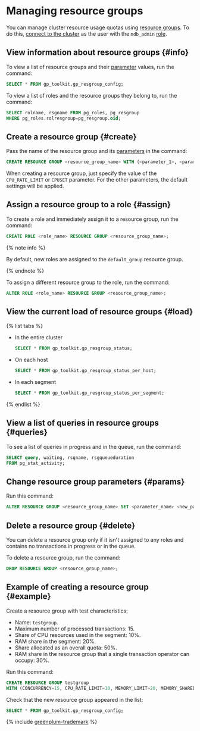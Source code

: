 # Managing resource groups

You can manage cluster resource usage quotas using [resource groups](../concepts/resource-groups.md). To do this, [connect to the cluster](connect.md) as the user with the `mdb_admin` [role](../concepts/cluster-users.md#mdb_admin).

## View information about resource groups {#info}

To view a list of resource groups and their [parameter](../concepts/resource-groups.md#rg-params) values, run the command:

```sql
SELECT * FROM gp_toolkit.gp_resgroup_config;
```

To view a list of roles and the resource groups they belong to, run the command:

```sql
SELECT rolname, rsgname FROM pg_roles, pg_resgroup
WHERE pg_roles.rolresgroup=pg_resgroup.oid;
```

## Create a resource group {#create}

Pass the name of the resource group and its [parameters](../concepts/resource-groups.md#rg-params) in the command:

```sql
CREATE RESOURCE GROUP <resource_group_name> WITH (<parameter_1>, <parameter_2>, ...);
```

When creating a resource group, just specify the value of the `CPU_RATE_LIMIT` or `CPUSET` parameter. For the other parameters, the default settings will be applied.


## Assign a resource group to a role {#assign}

To create a role and immediately assign it to a resource group, run the command:

```sql
CREATE ROLE <role_name> RESOURCE GROUP <resource_group_name>;
```

{% note info %}

By default, new roles are assigned to the `default_group` resource group.

{% endnote %}

To assign a different resource group to the role, run the command:

```sql
ALTER ROLE <role_name> RESOURCE GROUP <resource_group_name>;
```

## View the current load of resource groups {#load}

{% list tabs %}

* In the entire cluster

   ```sql
   SELECT * FROM gp_toolkit.gp_resgroup_status;
   ```

* On each host

   ```sql
   SELECT * FROM gp_toolkit.gp_resgroup_status_per_host;
   ```

* In each segment

   ```sql
   SELECT * FROM gp_toolkit.gp_resgroup_status_per_segment;
   ```

{% endlist %}

## View a list of queries in resource groups {#queries}

To see a list of queries in progress and in the queue, run the command:

```sql
SELECT query, waiting, rsgname, rsgqueueduration
FROM pg_stat_activity;
```

## Change resource group parameters {#params}

Run this command:

```sql
ALTER RESOURCE GROUP <resource_group_name> SET <parameter_name> <new_parameter_value>;
```

## Delete a resource group {#delete}

You can delete a resource group only if it isn't assigned to any roles and contains no transactions in progress or in the queue.

To delete a resource group, run the command:

```sql
DROP RESOURCE GROUP <resource_group_name>;
```


## Example of creating a resource group {#example}

Create a resource group with test characteristics:

* Name: `testgroup`.
* Maximum number of processed transactions: 15.
* Share of CPU resources used in the segment: 10%.
* RAM share in the segment: 20%.
* Share allocated as an overall quota: 50%.
* RAM share in the resource group that a single transaction operator can occupy: 30%.

Run this command:

```sql
CREATE RESOURCE GROUP testgroup
WITH (CONCURRENCY=15, CPU_RATE_LIMIT=10, MEMORY_LIMIT=20, MEMORY_SHARED_QUOTA=50, MEMORY_SPILL_RATIO=30);
```

Check that the new resource group appeared in the list:

```sql
SELECT * FROM gp_toolkit.gp_resgroup_config;
```


{% include [greenplum-trademark](../../_includes/mdb/mgp/trademark.md) %}
